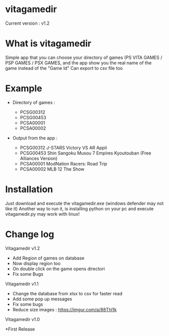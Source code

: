 # vitagamedir
Current version : v1.2

# What is vitagamedir

Simple app that you can choose your directory of games (PS VITA GAMES / PSP GAMES / PSX GAMES, and the app show you the real name of the game instead of the "Game Id"
Can export to csv file too

# Example

* Directory of games :
  * PCSG00312
  * PCSG00453
  * PCSA00001
  * PCSA00002

* Output from the app :

  * PCSG00312	J-STARS Victory VS AR Appli 
  * PCSG00453	Shin Sangoku Musou 7 Empires Kyoutouban (Free Alliances Version) 
  * PCSA00001	ModNation Racers: Road Trip 
  * PCSA00002	MLB 12 The Show



# Installation
Just download and execute the vitagamedir.exe (windows defender may not like it)
Another way to run it, is installing python on your pc and execute vitagamedir.py may work with linux!

# Change log


Vitagamedir v1.2

* Add Region of games on database
* Now display region too
* On double click on the game opens directori
* Fix some Bugs

Vitagamedir v1.1

* Change the database from xlsx to csv for faster read
* Add some pop up messages
* Fix some bugs
* Reduce size
images : https://imgur.com/a/88Thl1k


Vitagamedir v1.0

*First Release
